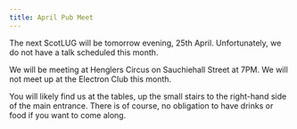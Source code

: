 ```yaml
---
title: April Pub Meet
---
```


The next ScotLUG will be tomorrow evening, 25th April. Unfortunately, we do not have a talk scheduled this month.

We will be meeting at Henglers Circus on Sauchiehall Street at 7PM. We will not meet up at the Electron Club this month.

You will likely find us at the tables, up the small stairs to the right-hand side of the main entrance. There is of course, no obligation to have drinks or food if you want to come along.

